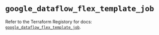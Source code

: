 # `google_dataflow_flex_template_job`

Refer to the Terraform Registory for docs: [`google_dataflow_flex_template_job`](https://registry.terraform.io/providers/hashicorp/google-beta/4.63.1/docs/resources/google_dataflow_flex_template_job).
